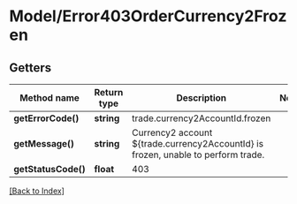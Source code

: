 # Model/Error403OrderCurrency2Frozen

## Getters

Method name | Return type | Description | Notes
------------ | ------------- | ------------- | -------------
**getErrorCode()** | **string** | trade.currency2AccountId.frozen |
**getMessage()** | **string** | Currency2 account ${trade.currency2AccountId} is frozen, unable to perform trade. |
**getStatusCode()** | **float** | 403 |

[[Back to Index]](../index.md)
